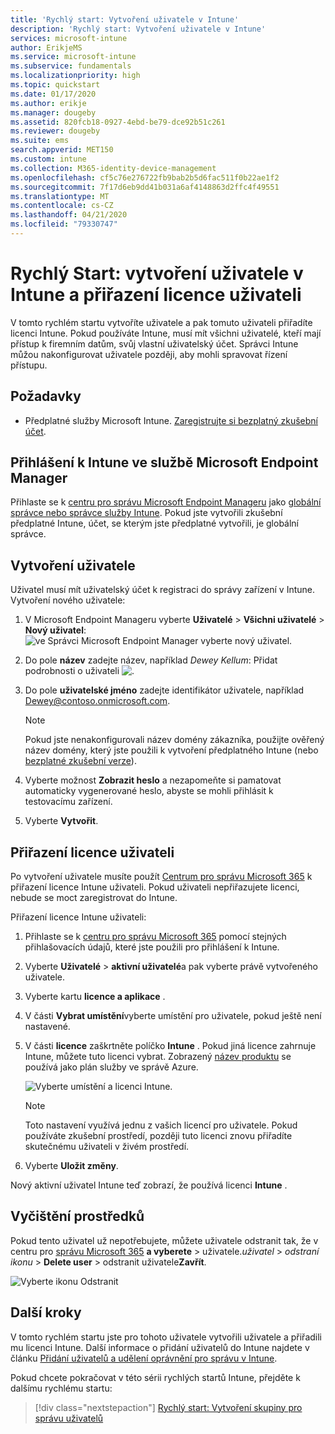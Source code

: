 ```yaml
---
title: 'Rychlý start: Vytvoření uživatele v Intune'
description: 'Rychlý start: Vytvoření uživatele v Intune'
services: microsoft-intune
author: ErikjeMS
ms.service: microsoft-intune
ms.subservice: fundamentals
ms.localizationpriority: high
ms.topic: quickstart
ms.date: 01/17/2020
ms.author: erikje
ms.manager: dougeby
ms.assetid: 820fcb18-0927-4ebd-be79-dce92b51c261
ms.reviewer: dougeby
ms.suite: ems
search.appverid: MET150
ms.custom: intune
ms.collection: M365-identity-device-management
ms.openlocfilehash: cf5c76e276722fb9bab2b5d6fac511f0b22ae1f2
ms.sourcegitcommit: 7f17d6eb9dd41b031a6af4148863d2ffc4f49551
ms.translationtype: MT
ms.contentlocale: cs-CZ
ms.lasthandoff: 04/21/2020
ms.locfileid: "79330747"
---
```

# <a name="quickstart-create-a-user-in-intune-and-assign-the-user-a-license"></a>Rychlý Start: vytvoření uživatele v Intune a přiřazení licence uživateli

V tomto rychlém startu vytvoříte uživatele a pak tomuto uživateli přiřadíte licenci Intune. Pokud používáte Intune, musí mít všichni uživatelé, kteří mají přístup k firemním datům, svůj vlastní uživatelský účet. Správci Intune můžou nakonfigurovat uživatele později, aby mohli spravovat řízení přístupu.

## <a name="prerequisites"></a>Požadavky

- Předplatné služby Microsoft Intune. [Zaregistrujte si bezplatný zkušební účet](../fundamentals/free-trial-sign-up.md).

## <a name="sign-in-to-intune-in-microsoft-endpoint-manager"></a>Přihlášení k Intune ve službě Microsoft Endpoint Manager

Přihlaste se k [centru pro správu Microsoft Endpoint Manageru](https://go.microsoft.com/fwlink/?linkid=2109431) jako [globální správce nebo správce služby Intune](users-add.md#types-of-administrators). Pokud jste vytvořili zkušební předplatné Intune, účet, se kterým jste předplatné vytvořili, je globální správce.

## <a name="create-a-user"></a>Vytvoření uživatele

Uživatel musí mít uživatelský účet k registraci do správy zařízení v Intune. Vytvoření nového uživatele:

1. V Microsoft Endpoint Manageru vyberte **Uživatelé** > **Všichni uživatelé** > **Nový uživatel**: ![ve Správci Microsoft Endpoint Manager vyberte nový uživatel.](./media/quickstart-create-user/create-user.png)
2. Do pole **název** zadejte název, například *Dewey Kellum*: Přidat podrobnosti o uživateli ![.](./media/quickstart-create-user/create-user-02.png)
3. Do pole **uživatelské jméno** zadejte identifikátor uživatele, například Dewey@contoso.onmicrosoft.com.

    > [!NOTE]
    > Pokud jste nenakonfigurovali název domény zákazníka, použijte ověřený název domény, který jste použili k vytvoření předplatného Intune (nebo [bezplatné zkušební verze](free-trial-sign-up.md#sign-up-for-a-microsoft-intune-free-trial)). 

4. Vyberte možnost **Zobrazit heslo** a nezapomeňte si pamatovat automaticky vygenerované heslo, abyste se mohli přihlásit k testovacímu zařízení.
5. Vyberte **Vytvořit**.

## <a name="assign-a-license-to-the-user"></a>Přiřazení licence uživateli

Po vytvoření uživatele musíte použít [Centrum pro správu Microsoft 365](https://go.microsoft.com/fwlink/p/?LinkId=698854) k přiřazení licence Intune uživateli. Pokud uživateli nepřiřazujete licenci, nebude se moct zaregistrovat do Intune.

Přiřazení licence Intune uživateli:

1. Přihlaste se k [centru pro správu Microsoft 365](https://go.microsoft.com/fwlink/p/?LinkId=698854) pomocí stejných přihlašovacích údajů, které jste použili pro přihlášení k Intune.
2. Vyberte **Uživatelé** > **aktivní uživatelé**a pak vyberte právě vytvořeného uživatele.
3. Vyberte kartu **licence a aplikace** .
4. V části **Vybrat umístění**vyberte umístění pro uživatele, pokud ještě není nastavené.
2. V části **licence** zaškrtněte políčko **Intune** . Pokud jiná licence zahrnuje Intune, můžete tuto licenci vybrat. Zobrazený [název produktu](https://docs.microsoft.com/azure/active-directory/users-groups-roles/licensing-service-plan-reference) se používá jako plán služby ve správě Azure.

    ![Vyberte umístění a licenci Intune.](./media/quickstart-create-user/create-user-03.png)

   > [!NOTE]
   > Toto nastavení využívá jednu z vašich licencí pro uživatele. Pokud používáte zkušební prostředí, později tuto licenci znovu přiřadíte skutečnému uživateli v živém prostředí.

6. Vyberte **Uložit změny**.

Nový aktivní uživatel Intune teď zobrazí, že používá licenci **Intune** .

## <a name="clean-up-resources"></a>Vyčištění prostředků

Pokud tento uživatel už nepotřebujete, můžete uživatele odstranit tak, že v centru pro [správu Microsoft 365](https://go.microsoft.com/fwlink/p/?LinkId=698854) **a vyberete** > uživatele.*uživatel* > *odstraní ikonu* > **Delete user** > odstranit uživatele**Zavřít**.

   ![Vyberte ikonu Odstranit](./media/quickstart-create-user/create-user-04.png)

## <a name="next-steps"></a>Další kroky

V tomto rychlém startu jste pro tohoto uživatele vytvořili uživatele a přiřadili mu licenci Intune. Další informace o přidání uživatelů do Intune najdete v článku [Přidání uživatelů a udělení oprávnění pro správu v Intune](users-add.md).

Pokud chcete pokračovat v této sérii rychlých startů Intune, přejděte k dalšímu rychlému startu:

> [!div class="nextstepaction"]
> [Rychlý start: Vytvoření skupiny pro správu uživatelů](quickstart-create-group.md)
